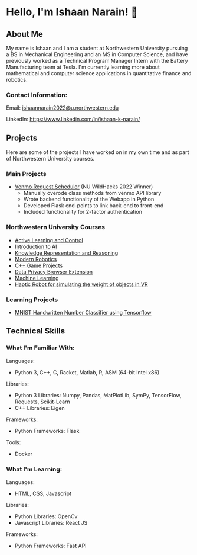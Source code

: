 # Hello, I'm Ishaan Narain! 👋

## About Me
My name is Ishaan and I am a student at Northwestern University pursuing a BS in Mechanical Engineering and an MS in Computer Science, and have previously worked as a Technical Program Manager Intern with the Battery Manufacturing team at Tesla. I'm currently learning more about mathematical and computer science applications in quantitative finance and robotics.

### Contact Information:
Email: ishaannarain2022@u.northwestern.edu

LinkedIn: https://www.linkedin.com/in/ishaan-k-narain/

## Projects
Here are some of the projects I have worked on in my own time and as part of Northwestern University courses.

### Main Projects
- [Venmo Request Scheduler](https://github.com/mikeluvin/venmo-scheduler) (NU WildHacks 2022 Winner)
  -  Manually overode class methods from venmo API library
  -  Wrote backend functionality of the Webapp in Python
  -  Developed Flask end-points to link back-end to front-end
  -  Included functionality for 2-factor authentication

### Northwestern University Courses
- [Active Learning and Control](https://github.com/ikn1062/active-learning-and-control)
- [Introduction to AI](https://github.com/ikn1062/CS348-intro-to-ai)
- [Knowledge Representation and Reasoning](https://github.com/ikn1062/CS371_KR-R)
- [Modern Robotics](https://github.com/ikn1062/ME449-Modern-Robotics)
- [C++ Game Projects](https://github.com/ikn1062/CS212-cpp-game-projects)
- [Data Privacy Browser Extension](https://github.com/aryanjainnu/dataprivacy)
- [Machine Learning](https://github.com/ikn1062/CS349-machine-learning)
- [Haptic Robot for simulating the weight of objects in VR](https://github.com/ikn1062/vr-wand-robot)


### Learning Projects
- [MNIST Handwritten Number Classifier using Tensorflow](https://github.com/ikn1062/small-projects/tree/main/MNIST)

## Technical Skills

### What I'm Familiar With:
Languages:
- Python 3, C++, C, Racket, Matlab, R, ASM (64-bit Intel x86)

Libraries:
- Python 3 Libraries: Numpy, Pandas, MatPlotLib, SymPy, TensorFlow, Requests, Scikit-Learn
- C++ Libraries:      Eigen

Frameworks:
- Python Frameworks:  Flask

Tools:
- Docker

### What I'm Learning:
Languages:
- HTML, CSS, Javascript

Libraries:
- Python Libraries:     OpenCv
- Javascript Libraries: React JS

Frameworks:
- Python Frameworks:  Fast API

